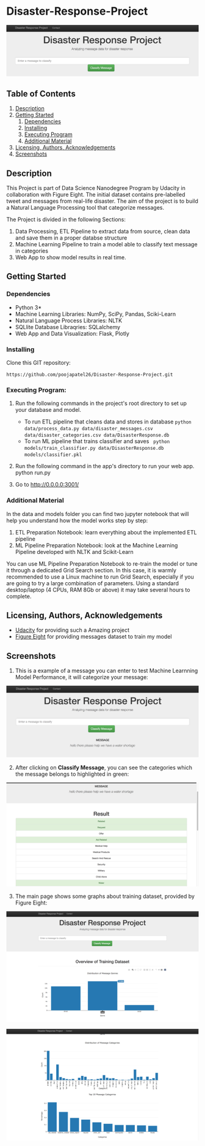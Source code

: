 # Disaster-Response-Project

![](Screenshots/Intro.png)

## Table of Contents

1. [Description](https://github.com/poojapatel26/Disaster-Response-Project#description)
2. [Getting Started](https://github.com/poojapatel26/Disaster-Response-Project#getting-started)
   1. [Dependencies](https://github.com/poojapatel26/Disaster-Response-Project#dependencies)
   2. [Installing](https://github.com/poojapatel26/Disaster-Response-Project#installing)
   3. [Executing Program](https://github.com/poojapatel26/Disaster-Response-Project#executing-program)
   4. [Additional Material](https://github.com/poojapatel26/Disaster-Response-Project#additional-material)	
3. [Licensing, Authors, Acknowledgements](https://github.com/poojapatel26/Disaster-Response-Project#licensing-authors-acknowledgements)
4. [Screenshots](https://github.com/poojapatel26/Disaster-Response-Project#screenshots)
 
## Description
This Project is part of Data Science Nanodegree Program by Udacity in collaboration with Figure Eight. The initial dataset contains pre-labelled tweet and messages from real-life disaster. The aim of the project is to build a Natural Language Processing tool that categorize messages.

The Project is divided in the following Sections:

 1. Data Processing, ETL Pipeline to extract data from source, clean data and save them in a proper databse structure
 2. Machine Learning Pipeline to train a model able to classify text message in categories
 3. Web App to show model results in real time.
 
## Getting Started

### Dependencies

* Python 3* 
* Machine Learning Libraries: NumPy, SciPy, Pandas, Sciki-Learn
* Natural Language Process Libraries: NLTK
* SQLlite Database Libraqries: SQLalchemy
* Web App and Data Visualization: Flask, Plotly 
 
### Installing

Clone this GIT repository: 
```
https://github.com/poojapatel26/Disaster-Response-Project.git
```
### Executing Program:

1. Run the following commands in the project's root directory to set up your database and model.
   - To run ETL pipeline that cleans data and stores in database ``` python data/process_data.py data/disaster_messages.csv   data/disaster_categories.csv data/DisasterResponse.db ```
   - To run ML pipeline that trains classifier and saves ``` python models/train_classifier.py data/DisasterResponse.db       models/classifier.pkl```
2. Run the following command in the app's directory to run your web app. python run.py

3. Go to http://0.0.0.0:3001/

### Additional Material

In the data and models folder you can find two jupyter notebook that will help you understand how the model works step by step:

  1. ETL Preparation Notebook: learn everything about the implemented ETL pipeline
  2. ML Pipeline Preparation Notebook: look at the Machine Learning Pipeline developed with NLTK and Scikit-Learn
  
You can use ML Pipeline Preparation Notebook to re-train the model or tune it through a dedicated Grid Search section. In this case, it is warmly recommended to use a Linux machine to run Grid Search, especially if you are going to try a large combination of parameters. Using a standard desktop/laptop (4 CPUs, RAM 8Gb or above) it may take several hours to complete.

## Licensing, Authors, Acknowledgements

  * [Udacity](https://www.udacity.com/) for providing such a Amazing project
  * [Figure Eight](https://www.figure-eight.com/) for providing messages dataset to train my model

## Screenshots

1. This is a example of a message you can enter to test Machine Learnning Model Performance, it will categorize your        message:

![](Screenshots/Sample%20Input.png)

2. After clicking on **Classify Message**, you can see the categories which the message belongs to highlighted in green:

![](Screenshots/Sample%20Output.png)


3. The main page shows some graphs about training dataset, provided by Figure Eight:

![](Screenshots/Main%20Page%201.png)

![](Screenshots/Main%20Page%202.png)

  





   
